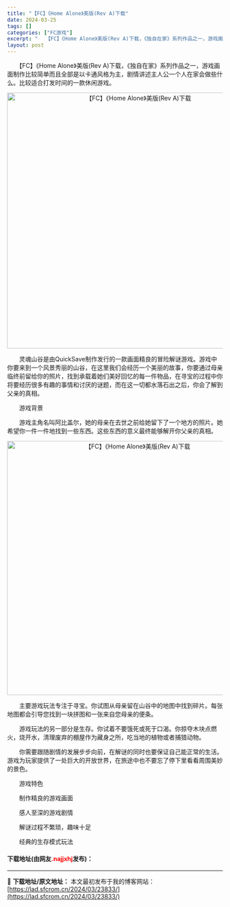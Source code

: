 ```yaml
---
title: "【FC】《Home Alone》美版(Rev A)下载"
date: 2024-03-25
tags: []
categories: ["FC游戏"]
excerpt: "　　【FC】《Home Alone》美版(Rev A)下载，《独自在家》系列作品之一，游戏画面制作比较简单而且全部是以卡通风格为主，剧情讲述主人公一个人在家会做些什么。比较适合打发时间的一款休闲游戏。 　　灵魂山谷是由QuickSave制作发行的一款画面精良的冒险解谜游戏。游戏中你要来到一个风景秀丽&hellip;"
layout: post
---
```


 <p>　　【FC】《Home Alone》美版(Rev A)下载，《独自在家》系列作品之一，游戏画面制作比较简单而且全部是以卡通风格为主，剧情讲述主人公一个人在家会做些什么。比较适合打发时间的一款休闲游戏。</p> <p align="center"><img align="" border="0" src="https://lad.sfcrom.cn/wp-content/uploads/2024/03/20240325_660192f08119b.png" width="598" alt="【FC】《Home Alone》美版(Rev A)下载" /></p> <p>　　灵魂山谷是由QuickSave制作发行的一款画面精良的冒险解谜游戏。游戏中你要来到一个风景秀丽的山谷，在这里我们会经历一个美丽的故事，你要通过母亲临终前留给你的照片，找到承载着她们美好回忆的每一件物品，在寻宝的过程中你将要经历很多有趣的事情和讨厌的谜题，而在这一切都水落石出之后，你会了解到父亲的真相。</p> <p>　　游戏背景</p> <p>　　游戏主角名叫阿比盖尔，她的母亲在去世之前给她留下了一个地方的照片。她希望你一件一件地找到一些东西。这些东西的意义最终能够解开你父亲的真相。</p> <p align="center"><img align="" border="0" src="https://lad.sfcrom.cn/wp-content/uploads/2024/03/20240325_660192f1d12b4.png" width="594" alt="【FC】《Home Alone》美版(Rev A)下载" /></p> <p>　　主要游戏玩法专注于寻宝。你试图从母亲留在山谷中的地图中找到碎片。每张地图都会引导您找到一块拼图和一张来自您母亲的便条。</p> <p>　　游戏玩法的另一部分是生存。你试着不要饿死或死于口渴。你掠夺木块点燃火，烧开水，清理废弃的棚屋作为藏身之所，吃当地的植物或者捕猎动物。</p> <p>　　你需要跟随剧情的发展步步向前，在解谜的同时也要保证自己能正常的生活。游戏为玩家提供了一处巨大的开放世界，在旅途中也不要忘了停下里看看周围美妙的景色。</p> <p>　　游戏特色</p> <p>　　制作精良的游戏画面</p> <p>　　感人至深的游戏剧情</p> <p>　　解谜过程不繁琐，趣味十足</p> <p>　　经典的生存模式玩法</p> <p><h4>下载地址(由网友<font color="red">.najjxhj</font>发布)：</h4></p> 

---
📖 **下载地址/原文地址：** 本文最初发布于我的博客网站：[https://lad.sfcrom.cn/2024/03/23833/](https://lad.sfcrom.cn/2024/03/23833/)
